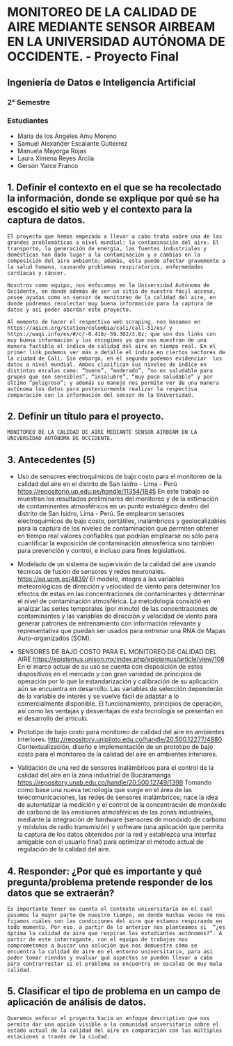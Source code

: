 # MONITOREO DE LA CALIDAD DE AIRE MEDIANTE SENSOR AIRBEAM EN LA UNIVERSIDAD AUTÓNOMA DE OCCIDENTE. - Proyecto Final
## Ingeniería de Datos e Inteligencia Artificial
### 2° Semestre
### Estudiantes
* Maria de los Ángeles Amu Moreno
* Samuel Alexander Escalante Gutierrez
* Manuela Mayorga Rojas
* Laura Ximena Reyes Arcila
* Gerson Yarce Franco

## 1. Definir el contexto en el que se ha recolectado la información, donde se explique por qué se ha escogido el sitio web y el contexto para la captura de datos.
    El proyecto que hemos empezado a llevar a cabo trata sobre una de las grandes problemáticas a nivel mundial: la contaminación del aire. El transporte, la generación de energía, las fuentes industriales y domésticas han dado lugar a la contaminación y a cambios en la composición del aire ambiente; además, esta puede afectar gravemente a la salud humana, causando problemas respiratorios, enfermedades cardíacas y cáncer.

    Nosotros como equipo, nos enfocamos en la Universidad Autónoma de Occidente, en donde además de ser un sitio de nuestro fácil acceso, posee ayudas como un sensor de monitoreo de la calidad del aire, en donde podremos recolectar muy buena información para la captura de datos y así poder abordar este proyecto.

    Al momento de hacer el respectivo web scraping, nos basamos en https://aqicn.org/station/colombia/cali/call-51/es/ y https://waqi.info/es/#/c/-0.418/-59.302/3.8z; que son dos links con muy buena informaciòn y los escogimos ya que nos muestran de una manera factible el índice de calidad del aire en tiempo real. En el primer link podemos ver más a detalle el índice en ciertos sectores de la ciudad de Cali. Sin embargo, en el segundo podemos evidenciar  los datos a nivel mundial. Ambos clasifican sus niveles de índice en distintas escalas como: “bueno”, “moderado”, “no es saludable para grupos que son sensibles”, “insalubre”, “muy poco saludable” y por último “peligroso”; y además su manejo nos permite ver de una manera autónoma los datos para posteriormente realizar la respectiva comparación con la información del sensor de la Universidad.

## 2. Definir un título para el proyecto.

    MONITOREO DE LA CALIDAD DE AIRE MEDIANTE SENSOR AIRBEAM EN LA UNIVERSIDAD AUTÓNOMA DE OCCIDENTE.

## 3. Antecedentes (5)

* Uso de sensores electroquímicos de bajo costo para el monitoreo de la calidad del aire en el distrito de San Isidro - Lima - Perú
https://repositorio.up.edu.pe/handle/11354/1845
    En este trabajo se muestran los resultados preliminares del monitoreo y de la estimación de contaminantes atmosféricos en un punto estratégico dentro del distrito de San Isidro, Lima - Perú. Se emplearon sensores electroquímicos de bajo costo, portátiles, inalámbricos y geolocalizables para la captura de los niveles de contaminación que permiten obtener en tiempo real valores confiables que podrían emplearse no sólo para cuantificar la exposición de contaminación atmosférica sino también para prevención y control, e incluso para fines legislativos.

* Modelado de un sistema de supervisión de la calidad del aire usando técnicas de fusión de sensores y redes neuronales.
https://oa.upm.es/4839/
    El modelo, integra a las variables meteorológicas de dirección y velocidad de viento para determinar los efectos de estas en las concentraciones de contaminantes y determinar el nivel de contaminación atmosférica. La metodología consistió en analizar las series temporales (por minuto) de las concentraciones de contaminantes y las variables de dirección y velocidad de viento para generar patrones de entrenamiento con información relevante y representativa que puedan ser usados para entrenar una RNA de Mapas Auto-organizados (SOM).

* SENSORES DE BAJO COSTO PARA EL MONITOREO DE CALIDAD DEL AIRE
https://epistemus.unison.mx/index.php/epistemus/article/view/108
    En el marco actual de su uso se cuenta con disposición de estos dispositivos en el mercado y con gran variedad de principios de operación por lo que la estandarización y calibración de su aplicación aún se encuentra en desarrollo. Las variables de selección dependerán de la variable de interés y se vuelve fácil de adaptar a lo comercialmente disponible. El funcionamiento, principios de operación, así como las ventajas y desventajas de esta tecnología se presentan en el desarrollo del artículo.

* Prototipo de bajo costo para monitoreo de calidad del aire en ambientes interiores. http://repository.unipiloto.edu.co/handle/20.500.12277/4880
    Contextualización, diseño e implementación de un prototipo de bajo costo para el monitoreo de la calidad del aire en ambientes interiores.

* Validación de una red de sensores inalámbricos para el control de la calidad del aire en la zona industrial de Bucaramanga https://repository.unab.edu.co/handle/20.500.12749/1398
    Tomando como base una nueva tecnología que surge en el área de las telecomunicaciones, las redes de sensores inalámbricos; nace la idea de automatizar la medición y el control de la concentración de monóxido de carbono de las emisiones atmosféricas de las zonas industriales, mediante la integración de hardware (sensores de monóxido de carbono y módulos de radio transmisión) y software (una aplicación que permita la captura de los datos obtenidos por la red y establezca una interfaz amigable con el usuario final) para optimizar el método actual de regulación de la calidad del aire.

## 4. Responder: ¿Por qué es importante y qué pregunta/problema pretende responder de los datos que se extraerán?
    Es importante tener en cuenta el contexto universitario en el cual pasamos la mayor parte de nuestro tiempo, en donde muchas veces no nos fijamos cuáles son las condiciones del aire que estamos respirando en todo momento. Por eso, a partir de lo anterior nos planteamos si  “¿es óptima la calidad de aire que respiran los estudiantes autónomos?”. A partir de este interrogante, con el equipo de trabajos nos comprometemos a buscar una solución que nos demuestre cómo se encuentra la calidad de aire en el entorno universitario, para así poder tomar riendas y evaluar qué aspectos se pueden llevar a cabo para contrarrestar si el problema se encuentra en escalas de muy mala calidad.

## 5. Clasificar el tipo de problema en un campo de aplicación de análisis de datos.
    Queremos enfocar el proyecto hacia un enfoque descriptivo que nos permita dar una opción visible a la comunidad universitaria sobre el estado actual de la calidad del aire en comparación con las múltiples estaciones a través de la ciudad.
